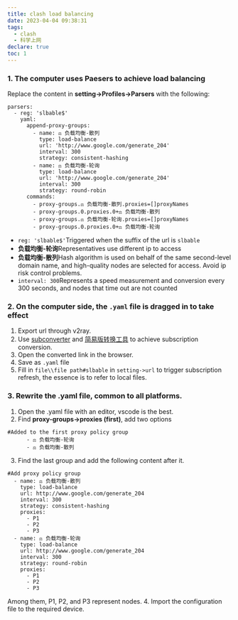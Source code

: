 ```yaml
---
title: clash load balancing
date: 2023-04-04 09:38:31
tags:
  - clash
  - 科学上网
declare: true
toc: 1
---
```

### 1. The computer uses Paesers to achieve load balancing <!--more-->
Replace the content in **setting->Profiles->Parsers** with the following:
```shell
parsers:
  - reg: 'slbable$'
    yaml:
      append-proxy-groups:
        - name: ⚖️ 负载均衡-散列
          type: load-balance
          url: 'http://www.google.com/generate_204'
          interval: 300
          strategy: consistent-hashing
        - name: ⚖️ 负载均衡-轮询
          type: load-balance
          url: 'http://www.google.com/generate_204'
          interval: 300
          strategy: round-robin
      commands:
        - proxy-groups.⚖️ 负载均衡-散列.proxies=[]proxyNames
        - proxy-groups.0.proxies.0+⚖️ 负载均衡-散列
        - proxy-groups.⚖️ 负载均衡-轮询.proxies=[]proxyNames
        - proxy-groups.0.proxies.0+⚖️ 负载均衡-轮询
```
- `reg: 'slbable$'`Triggered when the suffix of the url is `slbable`
- **负载均衡-轮询**Representatives use different ip to access
- **负载均衡-散列**Hash algorithm is used on behalf of the same second-level domain name, and high-quality nodes are selected for access. Avoid ip risk control problems.
- `interval: 300`Represents a speed measurement and conversion every 300 seconds, and nodes that time out are not counted

### 2. On the computer side, the `.yaml` file is dragged in to take effect
1. Export url through v2ray.
2. Use [subconverter](https://github.com/tindy2013/subconverter) and [简易版转换工具](https://bulianglin.com/archives/51.html) to achieve subscription conversion.
3. Open the converted link in the browser.
4. Save as `.yaml` file
5. Fill in `file\\file path#slbable` in `setting->url` to trigger subscription refresh, the essence is to refer to local files.

### 3. Rewrite the .yaml file, common to all platforms.
1. Open the .yaml file with an editor, vscode is the best.
2. Find **proxy-groups->proxies (first)**, add two options
```shell
#Added to the first proxy policy group
      - ⚖️ 负载均衡-轮询
      - ⚖️ 负载均衡-散列
```
3. Find the last group and add the following content after it.
```shell
#Add proxy policy group
  - name: ⚖️ 负载均衡-散列
    type: load-balance
    url: http://www.google.com/generate_204
    interval: 300
    strategy: consistent-hashing
    proxies:
      - P1
      - P2
      - P3
  - name: ⚖️ 负载均衡-轮询
    type: load-balance
    url: http://www.google.com/generate_204
    interval: 300
    strategy: round-robin
    proxies:
      - P1
      - P2
      - P3
```
Among them, P1, P2, and P3 represent nodes.
4. Import the configuration file to the required device.